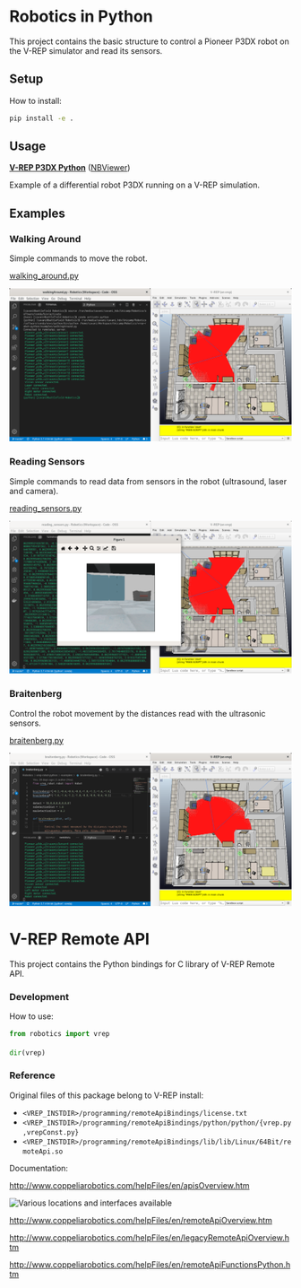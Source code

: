 # Robotics in Python

This project contains the basic structure to control a Pioneer P3DX robot on the V-REP simulator and read its sensors.


## Setup

How to install:

```sh
pip install -e .
```

## Usage

[**V-REP P3DX Python**](../workspace/V-REP%20P3DX/V-REP%20P3DX%20Python.ipynb) ([NBViewer](https://nbviewer.jupyter.org/github/cirocavani/MO651-Robotics/blob/master/workspace/V-REP%20P3DX/V-REP%20P3DX%20Python.ipynb))

Example of a differential robot P3DX running on a V-REP simulation.


## Examples

### Walking Around

Simple commands to move the robot.

[walking_around.py](examples/walking_around.py)

![Waling Around](_assets/walking_around.png)


### Reading Sensors

Simple commands to read data from sensors in the robot (ultrasound, laser and camera).

[reading_sensors.py](examples/reading_sensors.py)

![Reading Sensors](_assets/reading_sensors.png)


### Braitenberg

Control the robot movement by the distances read with the ultrasonic sensors.

[braitenberg.py](examples/braitenberg.py)

![Braitenberg](_assets/braitenberg.png)


# V-REP Remote API

This project contains the Python bindings for C library of V-REP Remote API.


### Development

How to use:

```python
from robotics import vrep

dir(vrep)
```

### Reference

Original files of this package belong to V-REP install:

* `<VREP_INSTDIR>/programming/remoteApiBindings/license.txt`
* `<VREP_INSTDIR>/programming/remoteApiBindings/python/python/{vrep.py,vrepConst.py}`
* `<VREP_INSTDIR>/programming/remoteApiBindings/lib/lib/Linux/64Bit/remoteApi.so`

Documentation:

http://www.coppeliarobotics.com/helpFiles/en/apisOverview.htm

![Various locations and interfaces available](http://www.coppeliarobotics.com/helpFiles/en/images/regularApiAndRemoteApi.jpg)

http://www.coppeliarobotics.com/helpFiles/en/remoteApiOverview.htm

http://www.coppeliarobotics.com/helpFiles/en/legacyRemoteApiOverview.htm

http://www.coppeliarobotics.com/helpFiles/en/remoteApiFunctionsPython.htm
